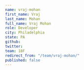 ```yaml
---
name: vraj-mohan
first_name: Vraj
last_name: Mohan
full_name: Vraj Mohan
role: Developer
city: Philadelphia
state: PA
github: 
twitter: 
team: 18F
redirect_from: "/team/vraj-mohan/"
published: false
---
```


